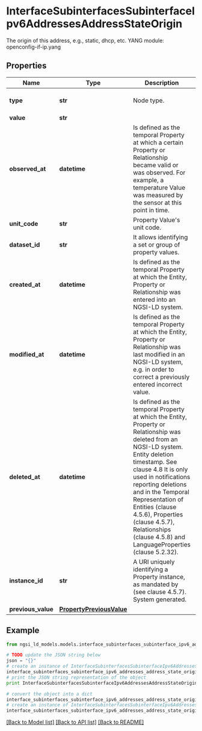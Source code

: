 # InterfaceSubinterfacesSubinterfaceIpv6AddressesAddressStateOrigin

The origin of this address, e.g., static, dhcp, etc.  YANG module: openconfig-if-ip.yang 

## Properties

Name | Type | Description | Notes
------------ | ------------- | ------------- | -------------
**type** | **str** | Node type.  | [optional] [default to 'Property']
**value** | **str** |  | 
**observed_at** | **datetime** | Is defined as the temporal Property at which a certain Property or Relationship became valid or was observed. For example, a temperature Value was measured by the sensor at this point in time.  | [optional] 
**unit_code** | **str** | Property Value&#39;s unit code.  | [optional] 
**dataset_id** | **str** | It allows identifying a set or group of property values.  | [optional] 
**created_at** | **datetime** | Is defined as the temporal Property at which the Entity, Property or Relationship was entered into an NGSI-LD system.  | [optional] [readonly] 
**modified_at** | **datetime** | Is defined as the temporal Property at which the Entity, Property or Relationship was last modified in an NGSI-LD system, e.g. in order to correct a previously entered incorrect value.  | [optional] [readonly] 
**deleted_at** | **datetime** | Is defined as the temporal Property at which the Entity, Property or Relationship was deleted from an NGSI-LD system.  Entity deletion timestamp. See clause 4.8 It is only used in notifications reporting deletions and in the Temporal Representation of Entities (clause 4.5.6), Properties (clause 4.5.7), Relationships (clause 4.5.8) and LanguageProperties (clause 5.2.32).  | [optional] [readonly] 
**instance_id** | **str** | A URI uniquely identifying a Property instance, as mandated by (see clause 4.5.7). System generated.  | [optional] [readonly] 
**previous_value** | [**PropertyPreviousValue**](PropertyPreviousValue.md) |  | [optional] 

## Example

```python
from ngsi_ld_models.models.interface_subinterfaces_subinterface_ipv6_addresses_address_state_origin import InterfaceSubinterfacesSubinterfaceIpv6AddressesAddressStateOrigin

# TODO update the JSON string below
json = "{}"
# create an instance of InterfaceSubinterfacesSubinterfaceIpv6AddressesAddressStateOrigin from a JSON string
interface_subinterfaces_subinterface_ipv6_addresses_address_state_origin_instance = InterfaceSubinterfacesSubinterfaceIpv6AddressesAddressStateOrigin.from_json(json)
# print the JSON string representation of the object
print InterfaceSubinterfacesSubinterfaceIpv6AddressesAddressStateOrigin.to_json()

# convert the object into a dict
interface_subinterfaces_subinterface_ipv6_addresses_address_state_origin_dict = interface_subinterfaces_subinterface_ipv6_addresses_address_state_origin_instance.to_dict()
# create an instance of InterfaceSubinterfacesSubinterfaceIpv6AddressesAddressStateOrigin from a dict
interface_subinterfaces_subinterface_ipv6_addresses_address_state_origin_form_dict = interface_subinterfaces_subinterface_ipv6_addresses_address_state_origin.from_dict(interface_subinterfaces_subinterface_ipv6_addresses_address_state_origin_dict)
```
[[Back to Model list]](../README.md#documentation-for-models) [[Back to API list]](../README.md#documentation-for-api-endpoints) [[Back to README]](../README.md)


